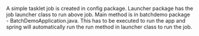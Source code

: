 A simple tasklet job is created in config package.
Launcher package has the job launcher class to run above job.
Main method is in batchdemo package - BatchDemoApplication.java. This has to be executed to run the app and spring will automatically run the run method in launcher class to run the job.
